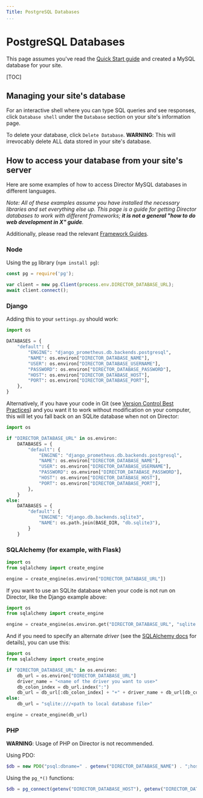 ```yaml
---
Title: PostgreSQL Databases
...
```


# PostgreSQL Databases

This page assumes you've read the [Quick Start guide](quick-start.md) and created a MySQL database for your site.

[TOC]

## Managing your site's database

For an interactive shell where you can type SQL queries and see responses, click `Database shell` under the `Database` section on your site's information page.

To delete your database, click `Delete Database`. **WARNING**: This will irrevocably delete ALL data stored in your site's database.

## How to access your database from your site's server

Here are some examples of how to access Director MySQL databases in different languages.

*Note: All of these examples assume you have installed the necessary libraries and set everything else up. This page is a guide for getting Director databases to work with different frameworks; **it is not a general "how to do web development in X" guide**.*

Additionally, please read the relevant [Framework Guides](../framework-guides).

### Node

Using the [`pg`](https://github.com/brianc/node-postgres) library (`npm install pg`):

```javascript
const pg = require('pg');

var client = new pg.Client(process.env.DIRECTOR_DATABASE_URL);
await client.connect();
```

### Django

Adding this to your `settings.py` should work:

```python
import os

DATABASES = {
    "default": {
        "ENGINE": "django_prometheus.db.backends.postgresql",
        "NAME": os.environ["DIRECTOR_DATABASE_NAME"],
        "USER": os.environ["DIRECTOR_DATABASE_USERNAME"],
        "PASSWORD": os.environ["DIRECTOR_DATABASE_PASSWORD"],
        "HOST": os.environ["DIRECTOR_DATABASE_HOST"],
        "PORT": os.environ["DIRECTOR_DATABASE_PORT"],
    },
}
```

Alternatively, if you have your code in Git (see [Version Control Best Practices](../best-practicies/version-control.md)) and you want it to work without modification on your computer, this will let you fall back on an SQLite database when not on Director:

```python
import os

if "DIRECTOR_DATABASE_URL" in os.environ:
    DATABASES = {
        "default": {
            "ENGINE": "django_prometheus.db.backends.postgresql",
            "NAME": os.environ["DIRECTOR_DATABASE_NAME"],
            "USER": os.environ["DIRECTOR_DATABASE_USERNAME"],
            "PASSWORD": os.environ["DIRECTOR_DATABASE_PASSWORD"],
            "HOST": os.environ["DIRECTOR_DATABASE_HOST"],
            "PORT": os.environ["DIRECTOR_DATABASE_PORT"],
        },
    }
else:
    DATABASES = {
        "default": {
            "ENGINE": "django.db.backends.sqlite3",
            "NAME": os.path.join(BASE_DIR, "db.sqlite3"),
        }
    }
```

### SQLAlchemy (for example, with Flask)

```python
import os
from sqlalchemy import create_engine

engine = create_engine(os.environ["DIRECTOR_DATABASE_URL"])
```

If you want to use an SQLite database when your code is not run on Director, like the Django example above:

```python
import os
from sqlalchemy import create_engine

engine = create_engine(os.environ.get("DIRECTOR_DATABASE_URL", "sqlite:///<path to local database file>"))
```

And if you need to specify an alternate *driver* (see the [SQLAlchemy docs](https://docs.sqlalchemy.org) for details), you can use this:

```python
import os
from sqlalchemy import create_engine

if "DIRECTOR_DATABASE_URL" in os.environ:
    db_url = os.environ["DIRECTOR_DATABASE_URL"]
    driver_name = "<name of the driver you want to use>"
    db_colon_index = db_url.index(":")
    db_url = db_url[:db_colon_index] + "+" + driver_name + db_url[db_colon_index:]
else:
    db_url = "sqlite:///<path to local database file>"

engine = create_engine(db_url)
```

### PHP

**WARNING**: Usage of PHP on Director is not recommended.

Using PDO:

```php
$db = new PDO("psql:dbname=" . getenv("DIRECTOR_DATABASE_NAME") . ";host=" . getenv("DIRECTOR_DATABASE_HOST") . ";port=" . getenv("DIRECTOR_DATABASE_PORT"), getenv("DIRECTOR_DATABASE_USERNAME"), getenv("DIRECTOR_DATABASE_PASSWORD"));
```

Using the `pg_*()` functions:

```php
$db = pg_connect(getenv("DIRECTOR_DATABASE_HOST"), getenv("DIRECTOR_DATABASE_USERNAME"), getenv("DIRECTOR_DATABASE_PASSWORD"), getenv("DIRECTOR_DATABASE_NAME"), getenv("DIRECTOR_DATABASE_PORT"));
```

